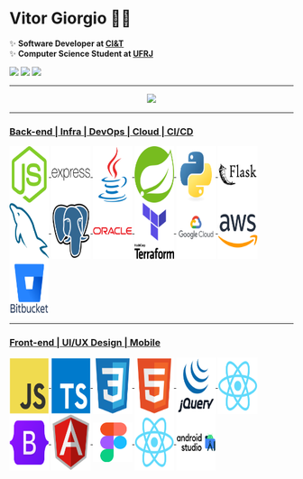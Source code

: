 # Vitor Giorgio 👨‍💻
<div>   
 
✨ **Software Developer at <a href="https://ciandt.com/br/pt-br" alt="ufrj">CI&T</a>** <br>
✨ **Computer Science Student at <a href="https://ufrj.br/" alt="ufrj">UFRJ</a>** <br>

<a href="mailto:vitorlcardoso17@gmail.com"><img src="https://img.shields.io/badge/Gmail-D14836?style=for-the-badge&logo=gmail&logoColor=white"></a> 
<a href="https://www.linkedin.com/in/vitor-lucio-giorgio"><img src="https://img.shields.io/badge/-LinkedIn-%230077B5?style=for-the-badge&logo=linkedin&logoColor=white"></a>
<a href="https://github.com/v-giorgio"><img src="https://img.shields.io/badge/GitHub-100000?style=for-the-badge&logo=github&logoColor=white"></a>
  
<hr/>

<div align="center">
 <a href="https://github.com/v-giorgio">
 <img height="180em" src="https://github-readme-stats.vercel.app/api/top-langs/?username=v-giorgio&layout=compact&langs_count=7&theme=dark"/>
</div>
<hr/>

### Back-end | Infra | DevOps | Cloud | CI/CD
<img align="center" alt="vitor-node" height="100" width="70" src="https://github.com/devicons/devicon/blob/master/icons/nodejs/nodejs-original.svg"/>
<img align="center" alt="vitor-express" height="100" width="70" src="https://github.com/devicons/devicon/blob/master/icons/express/express-original-wordmark.svg"/>
<img align="center" alt="vitor-java" height="100" width="70" src="https://github.com/devicons/devicon/blob/master/icons/java/java-original.svg"/>
<img align="center" alt="vitor-spring" height="100" width="70" src="https://github.com/devicons/devicon/blob/master/icons/spring/spring-original.svg"/>
<img align="center" alt="vitor-python" height="100" width="70" src="https://github.com/devicons/devicon/blob/master/icons/python/python-original.svg"/>
<img align="center" alt="vitor-flask" height="100" width="70" src="https://github.com/devicons/devicon/blob/master/icons/flask/flask-original-wordmark.svg"/>
<img align="center" alt="vitor-mysql" height="100" width="70" src="https://github.com/devicons/devicon/blob/master/icons/mysql/mysql-original.svg"/>
<img align="center" alt="vitor-postgres" height="100" width="70" src="https://github.com/devicons/devicon/blob/master/icons/postgresql/postgresql-original.svg"/>
<img align="center" alt="vitor-oracle" height="100" width="70" src="https://github.com/devicons/devicon/blob/master/icons/oracle/oracle-original.svg"/>
<img align="center" alt="vitor-terraform" height="100" width="70" src="https://github.com/devicons/devicon/blob/master/icons/terraform/terraform-original-wordmark.svg"/>
<img align="center" alt="vitor-gcp" height="100" width="70" src="https://github.com/devicons/devicon/blob/master/icons/googlecloud/googlecloud-original-wordmark.svg"/>
<img align="center" alt="vitor-aws" height="100" width="70" src="https://github.com/devicons/devicon/blob/master/icons/amazonwebservices/amazonwebservices-original-wordmark.svg"/>
<img align="center" alt="vitor-bitbucket" height="100" width="70" src="https://github.com/devicons/devicon/blob/master/icons/bitbucket/bitbucket-original-wordmark.svg"/>

   <hr/>

### Front-end | UI/UX Design | Mobile
<img align="center" alt="vitor-js" height="100" width="70" src="https://github.com/devicons/devicon/blob/master/icons/javascript/javascript-original.svg"/>
<img align="center" alt="vitor-ts" height="100" width="70" src="https://github.com/devicons/devicon/blob/master/icons/typescript/typescript-original.svg"/>
<img align="center" alt="vitor-css" height="100" width="70" src="https://github.com/devicons/devicon/blob/master/icons/css3/css3-original.svg"/>
<img align="center" alt="vitor-html" height="100" width="70" src="https://github.com/devicons/devicon/blob/master/icons/html5/html5-original.svg"/>
<img align="center" alt="vitor-jquery" height="100" width="70" src="https://github.com/devicons/devicon/blob/master/icons/jquery/jquery-original-wordmark.svg"/>
<img align="center" alt="vitor-react" height="100" width="70" src="https://github.com/devicons/devicon/blob/master/icons/react/react-original.svg"/>
<img align="center" alt="vitor-bootstrap" height="100" width="70" src="https://github.com/devicons/devicon/blob/master/icons/bootstrap/bootstrap-original.svg"/>  
<img align="center" alt="vitor-angular" height="100" width="70" src="https://github.com/devicons/devicon/blob/master/icons/angularjs/angularjs-original.svg"/>
<img align="center" alt="vitor-figma" height="70" width="70" src="https://github.com/devicons/devicon/blob/master/icons/figma/figma-original.svg"/>
<img align="center" alt="vitor-react-native" height="100" width="70" src="https://github.com/devicons/devicon/blob/master/icons/react/react-original.svg"/>
<img align="center" alt="vitor-android" height="100" width="70" src="https://github.com/devicons/devicon/blob/master/icons/androidstudio/androidstudio-original-wordmark.svg"/>
